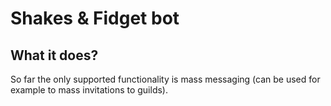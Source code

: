# Shakes & Fidget bot

## What it does?
So far the only supported functionality is mass messaging (can be used for example to mass invitations to guilds).
